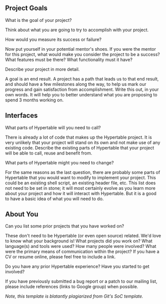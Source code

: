 ## Project Goals ##

What is the goal of your project?

Think about what you are going to try to accomplish with your project.

How would you measure its success or failure?

Now put yourself in your potential mentor's shoes.  If you were the mentor for this project, what would make you consider the project to be a success?  What features must be there?  What functionality must it have?

Describe your project in more detail.

A goal is an end result.  A project has a path that leads us to that end result, and should have a few milestones along the way, to help us mark our progress and gain satisfaction from accomplishment.  Write this out, in your own words.  It will help you to better understand what you are proposing to spend 3 months working on.

## Interfaces ##

What parts of Hypertable will you need to call?

There is already a lot of code that makes up the Hypertable project.  It is very unlikely that your project will stand on its own and not make use of any existing code.  Describe the existing parts of Hypertable that your project will be able to call, reuse and benefit from.

What parts of Hypertable might you need to change?

For the same reasons as the last question, there are probably some parts of Hypertable that you would want to modify to implement your project.  This could be an existing shell script, an existing header file, etc. This list does not need to be set in stone; it will most certainly evolve as you learn more about your project and how it will interact with Hypertable.  But it is a good to have a basic idea of what you will need to do.

## About You ##

Can you list some prior projects that you have worked on?

These don't need to be Hypertable (or even open source) related.  We'd love to know what your background is!  What projects did you work on?  What language(s) and tools were used?  How many people were involved?  What were the primary means of communication within the project?  If you have a CV or resume online, please feel free to include a link.

Do you have any prior Hypertable experience?  Have you started to get involved?

If you have previously submitted a bug report or a patch to our mailing list, please include references (links to Google group) when possible.

_Note, this template is blatantly plagiarized from Git's SoC template._